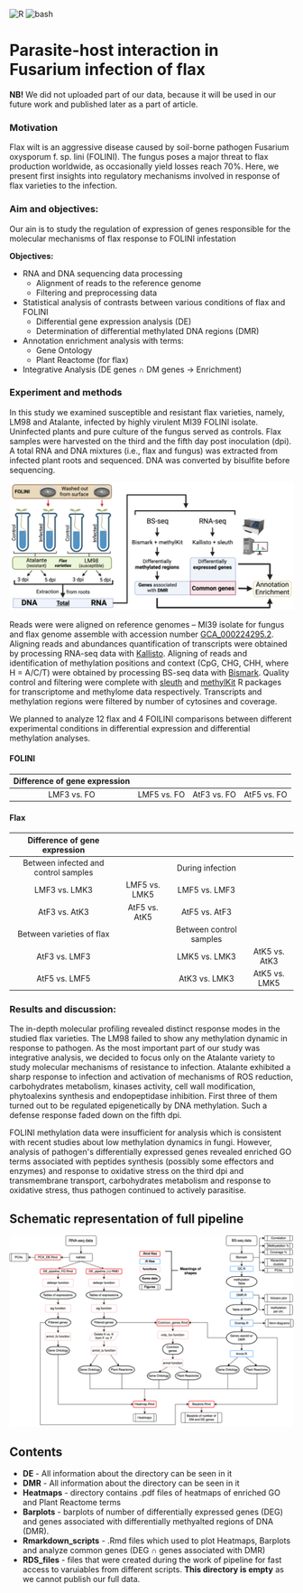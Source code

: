![R](https://img.shields.io/badge/>=4.1.2-blue?style=for-the-badge&logo=r)
![bash](https://img.shields.io/badge/Bash-black?style=for-the-badge&logo=gnu-bash)

# Parasite-host interaction in Fusarium infection of flax

**NB!** We did not uploaded part of our data, because it will be used in our future work and published later as a part of article.

### Motivation

Flax wilt is an aggressive disease caused by soil-borne pathogen Fusarium oxysporum f. sp. lini (FOLINI). The fungus poses a major threat to flax production worldwide, as occasionally yield losses reach 70%. Here, we present first insights into regulatory mechanisms involved in response of flax varieties to the infection.

### Aim and objectives:  
Our ain is to study the regulation of expression of genes responsible for the molecular mechanisms of flax response to FOLINI infestation

**Objectives:**  

* RNA and DNA sequencing data processing
	* Alignment of reads to the reference genome
	* Filtering and preprocessing data
* Statistical analysis of contrasts between various conditions of flax and FOLINI
	* Differential gene expression analysis (DE)
	* Determination of differential methylated DNA regions (DMR)
* Annotation enrichment analysis with terms:
	* Gene Ontology 
	* Plant Reactome (for flax)
* Integrative Analysis (DE genes ∩ DM genes → Enrichment)

### Experiment and methods

In this study we examined susceptible and resistant flax varieties, namely, LM98 and Atalante, infected by highly virulent MI39 FOLINI isolate. Uninfected plants and pure culture of the fungus served as controls. Flax samples were harvested on the third and the fifth day post inoculation (dpi).
A total RNA and DNA mixtures (i.e., flax and fungus) was extracted from infected plant roots and sequenced. DNA was converted by bisulfite before sequencing.

![experiment](experiment.png)

Reads were were aligned on reference genomes – MI39 isolate for fungus and flax genome assemble with accession number [GCA_000224295.2](https://www.ncbi.nlm.nih.gov/assembly/GCA_000224295.2). 
Aligning reads and abundances quantification of transcripts were obtained by processing RNA-seq data with [Kallisto](https://github.com/pachterlab/kallisto).
Aligning of reads and identification of methylation positions and context (CpG, CHG, CHH, where H = A/C/T) were obtained by processing BS-seq data with [Bismark](https://github.com/FelixKrueger/Bismark).
Quality control and filtering were complete with [sleuth](https://github.com/pachterlab/sleuth) and [methylKit](https://github.com/al2na/methylKit) R packages for transcriptome and methylome data respectively.
Transcripts and methylation regions were filtered by number of cytosines and coverage.  

We planned to analyze 12 flax and 4 FOILINI comparisons between different experimental conditions in differential expression and differential methylation analyses.
#### FOLINI
| Difference of gene expression ||||
|:---:|:---:|:---:|:---:|
| LMF3 vs. FO | LMF5 vs. FO | AtF3 vs. FO | AtF5 vs. FO |

#### Flax
| Difference of gene expression ||||
|:---:|:---:|:---:|:---:|
| Between infected and control samples |  | During infection ||
| LMF3 vs. LMK3 | LMF5 vs. LMK5 | LMF5 vs. LMF3 ||
| AtF3 vs. AtK3 | AtF5 vs. AtK5 | AtF5 vs. AtF3 ||
| Between varieties of flax |  | Between control samples ||
| AtF3 vs. LMF3 || LMK5 vs. LMK3 | AtK5 vs. AtK3 |
| AtF5 vs. LMF5 || AtK3 vs. LMK3 | AtK5 vs. LMK5 |

### Results and discussion:  
The in-depth molecular profiling revealed distinct response modes in the studied flax varieties. The LM98 failed to show any methylation dynamic in response to pathogen. As the most important part of our study was integrative analysis, we decided to focus only on the Atalante variety to study molecular mechanisms of resistance to infection. Atalante exhibited a sharp response to infection and activation of mechanisms of ROS reduction, carbohydrates metabolism, kinases activity, cell wall modification, phytoalexins synthesis and endopeptidase inhibition. First three of them turned out to be regulated epigenetically by DNA methylation. Such a defense response faded down on the fifth dpi.

FOLINI methylation data were insufficient for analysis which is consistent with recent studies about low methylation dynamics in fungi. However, analysis of pathogen's differentially expressed genes revealed enriched GO terms associated with peptides synthesis (possibly some effectors and enzymes) and response to oxidative stress on the third dpi and transmembrane transport, carbohydrates metabolism and response to oxidative stress, thus pathogen continued to actively parasitise.

## Schematic representation of full pipeline

![diagram](diagram.png)

## Contents

- **DE** - All information about the directory can be seen in it
- **DMR** - All information about the directory can be seen in it
- **Heatmaps** - directory contains .pdf files of heatmaps of enriched GO and Plant Reactome terms 
- **Barplots** - barplots of number of differentially expressed genes (DEG) and genes associated with differentially methyalted regions of DNA (DMR).
- **Rmarkdown\_scripts** - .Rmd files which used to plot Heatmaps, Barplots and analyze common genes (DEG ∩ genes associated with DMR)  
- **RDS_files** - files that were created during the work of pipeline for fast access to varuiables from different scripts. **This directory is empty** as we cannot publish our full data.